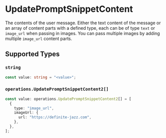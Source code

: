# UpdatePromptSnippetContent

The contents of the user message. Either the text content of the message or an array of content parts with a defined type, each can be of type `text` or `image_url` when passing in images. You can pass multiple images by adding multiple `image_url` content parts. 


## Supported Types

### `string`

```typescript
const value: string = "<value>";
```

### `operations.UpdatePromptSnippetContent2[]`

```typescript
const value: operations.UpdatePromptSnippetContent2[] = [
  {
    type: "image_url",
    imageUrl: {
      url: "https://definite-jazz.com",
    },
  },
];
```

